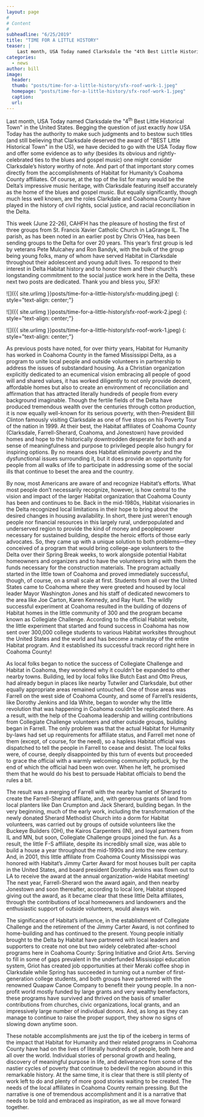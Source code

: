 ```yaml
---
layout: page
#
# Content
#
subheadline: "6/25/2019"
title: "TIME FOR A LITTLE HISTORY"
teaser: |
    Last month, USA Today named Clarksdale the "4th Best Little Historical Town" in the United States. Begging the question of just exactly how USA Today has the authority to make such judgments and to bestow such titles (and still believing that Clarksdale deserved the award of "BEST Little Historical Town" in the US), we have decided to go with the USA Today flow and offer some evidence as to why.
categories:
  - news
author: bill
image:
  header:
  thumb: "posts/time-for-a-little-history/sfx-roof-work-1.jpeg"
  homepage: "posts/time-for-a-little-history/sfx-roof-work-1.jpeg"
  caption:
  url:
---
```

Last month, USA Today named Clarksdale the "4<sup>th</sup> Best Little Historical Town" in the United States. Begging the question of just exactly *how* USA Today has the authority to make such judgments and to bestow such titles (and still believing that Clarksdale deserved the award of "BEST Little Historical Town" in the US), we have decided to go with the USA Today flow and offer some evidence as to *why* (besides its obvious and rightly-celebrated ties to the blues and gospel music) one might consider Clarksdale’s history worthy of note. And part of that important story comes directly from the accomplishments of Habitat for Humanity’s Coahoma County affiliates. Of course, at the top of the list for many would be the Delta’s impressive music heritage, with Clarksdale featuring itself accurately as the home of the blues and gospel music. But equally significantly, though much less well known, are the roles Clarkdale and Coahoma County have played in the history of civil rights, social justice, and racial reconciliation in the Delta.

This week (June 22-26), CAHFH has the pleasure of hosting the first of three groups from St. Francis Xavier Catholic Church in LaGrange IL. The parish, as has been noted in an earlier post by Chris O’Hea, has been sending groups to the Delta for over 20 years. This year’s first group is led by veterans Pete Mulcahey and Ron Bandyk, with the bulk of the group being young folks, many of whom have served Habitat in Clarksdale throughout their adolescent and young adult lives. To respond to their interest in Delta Habitat history and to honor them and their church’s longstanding commitment to the social justice work here in the Delta, these next two posts are dedicated. Thank you and bless you, SFX!

![]({{ site.urlimg }}posts/time-for-a-little-history/sfx-mudding.jpeg)
{: style="text-align: center;"}

![]({{ site.urlimg }}posts/time-for-a-little-history/sfx-roof-work-2.jpeg)
{: style="text-align: center;"}

![]({{ site.urlimg }}posts/time-for-a-little-history/sfx-roof-work-1.jpeg)
{: style="text-align: center;"}

As previous posts have noted, for over thirty years, Habitat for Humanity has worked in Coahoma County in the famed Mississippi Delta, as a program to unite local people and outside volunteers in partnership to address the issues of substandard housing. As a Christian organization explicitly dedicated to an ecumenical vision embracing all people of good will and shared values, it has worked diligently to not only provide decent, affordable homes but also to create an environment of reconciliation and affirmation that has attracted literally hundreds of people from every background imaginable. Though the fertile fields of the Delta have produced tremendous wealth over the centuries through cotton production, it is now equally well-known for its serious poverty, with then-President Bill Clinton famously visiting Clarksdale as one of five stops on his Poverty Tour of the nation in 1999. At their best, the Habitat affiliates of Coahoma County (Clarksdale, Farrell-Sherard, Coahoma, and Jonestown) have provided homes and hope to the historically downtrodden desperate for both and a sense of meaningfulness and purpose to privileged people also hungry for inspiring options. By no means does Habitat eliminate poverty and the dysfunctional issues surrounding it, but it does provide an opportunity for people from all walks of life to participate in addressing some of the social ills that continue to beset the area and the country.

By now, most Americans are aware of and recognize Habitat’s efforts. What most people don’t necessarily recognize, however, is how central to the vision and impact of the larger Habitat organization that Coahoma County has been and continues to be. Back in the mid-1980s, Habitat visionaries in the Delta recognized local limitations in their hope to bring about the desired changes in housing availability. In short, there just weren’t enough people nor financial resources in this largely rural, underpopulated and underserved region to provide the kind of money and peoplepower necessary for sustained building, despite the heroic efforts of those early advocates. So, they came up with a unique solution to both problems—they conceived of a program that would bring college-age volunteers to the Delta over their Spring Break weeks, to work alongside potential Habitat homeowners and organizers and to have the volunteers bring with them the funds necessary for the construction materials. The program actually started in the little town of Coahoma and proved immediately successful, though, of course, on a small scale at first. Students from all over the United States came to Coahoma where they were greeted and housed by local leader Mayor Washington Jones and his staff of dedicated newcomers to the area like Joe Carton, Karen Kennedy, and Ray Hunt. The wildly successful experiment at Coahoma resulted in the building of dozens of Habitat homes in the little community of 300 and the program became known as Collegiate Challenge. According to the official Habitat website, the little experiment that started and found success in Coahoma has now sent over 300,000 college students to various Habitat worksites throughout the United States and the world and has become a mainstay of the entire Habitat program. And it established its successful track record right here in Coahoma County!

As local folks began to notice the success of Collegiate Challenge and Habitat in Coahoma, they wondered why it couldn’t be expanded to other nearby towns. Building, led by local folks like Butch East and Otto Preus, had already begun in places like nearby Tutwiler and Clarksdale, but other equally appropriate areas remained untouched. One of those areas was Farrell on the west side of Coahoma County, and some of Farrell’s residents, like Dorothy Jenkins and Ida White, began to wonder why the little revolution that was happening in Coahoma couldn’t be replicated there. As a result, with the help of the Coahoma leadership and willing contributions from Collegiate Challenge volunteers and other outside groups, building began in Farrell. The only problem was that the actual Habitat for Humanity by-laws had set up requirements for affiliate status, and Farrell met none of them (except, of course, for the need), so a hapless Habitat official was dispatched to tell the people in Farrell to cease and desist. The local folks were, of course, deeply disappointed by this turn of events but proceeded to grace the official with a warmly welcoming community potluck, by the end of which the official had been won over. When he left, he promised them that he would do his best to persuade Habitat officials to bend the rules a bit.

The result was a merging of Farrell with the nearby hamlet of Sherard to create the Farrell-Sherard affiliate, and, with generous grants of land from local planters like Dan Crumpton and Jack Sherard, building began. In the very beginning, much of the early work, including the transformation of the newly donated Sherard Methodist Church into a dorm for Habitat volunteers, was carried out by groups of outside volunteers like the Buckeye Builders (OH), the Kairos Carpenters (IN), and loyal partners from IL and MN, but soon, Collegiate Challenge groups joined the fun. As a result, the little F-S affiliate, despite its incredibly small size, was able to build a house a year throughout the mid-1990s and into the new century. And, in 2001, this little affiliate from Coahoma County Mississippi was honored with Habitat’s Jimmy Carter Award for most houses built per capita in the United States, and board president Dorothy Jenkins was flown out to LA to receive the award at the annual organization-wide Habitat meeting! The next year, Farrell-Sherard won the award again, and then nearby Jonestown and soon thereafter, according to local lore, Habitat stopped giving out the award, as it became clear that these little Delta affiliates, through the contributions of local homeowners and landowners and the enthusiastic support of outside volunteers, would always win.

The significance of Habitat’s influence, in the establishment of Collegiate Challenge and the retirement of the Jimmy Carter Award, is not confined to home-building and has continued to the present. Young people initially brought to the Delta by Habitat have partnered with local leaders and supporters to create not one but two widely celebrated after-school programs here in Coahoma County: Spring Initiative and Griot Arts. Serving to fill in some of gaps prevalent in the underfunded Mississippi education system, Griot has created job opportunities at their Meraki coffee shop in Clarksdale while Spring has succeeded in turning out a number of first-generation college students, and both groups have partnered with the renowned Quapaw Canoe Company to benefit their young people. In a non-profit world mostly funded by large grants and very wealthy benefactors, these programs have survived and thrived on the basis of smaller contributions from churches, civic organizations, local grants, and an impressively large number of individual donors. And, as long as they can manage to continue to raise the proper support, they show no signs of slowing down anytime soon.

These notable accomplishments are just the tip of the iceberg in terms of the impact that Habitat for Humanity and their related programs in Coahoma County have had on the lives of literally hundreds of people, both here and all over the world. Individual stories of personal growth and healing, discovery of meaningful purpose in life, and deliverance from some of the nastier cycles of poverty that continue to bedevil the region abound in this remarkable history. At the same time, it is clear that there is still plenty of work left to do and plenty of more good stories waiting to be created. The needs of the local affiliates in Coahoma County remain pressing. But the narrative is one of tremendous accomplishment and it is a narrative that needs to be told and embraced as inspiration, as we all move forward together.
